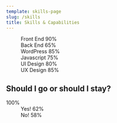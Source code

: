 ```yaml
---
template: skills-page
slug: /skills
title: Skills & Capabilities
---
```

  <dd class="percentage percentage-90"><span class="text">Front End</span> <span class="percent">90%</span></dd>
  <dd class="percentage percentage-65"><span class="text">Back End</span> <span class="percent">65%</span></dd>
  <dd class="percentage percentage-85"><span class="text">WordPress</span> <span class="percent">85%</span></dd>
  <dd class="percentage percentage-75"><span class="text">Javascript</span> <span class="percent">75%</span></dd>
  <dd class="percentage percentage-80"><span class="text">UI Design</span> <span class="percent">80%</span></dd>
  <dd class="percentage percentage-85"><span class="text">UX Design</span> <span class="percent">85%</span></dd>

<dl>

<dt><h2>Should I go or should I stay?</h2><span>100%</span></dt>

  <dd class="percentage percentage-62"><span class="text">Yes!</span> <span class="percent">62%</span></dd>
  <dd class="percentage percentage-58"><span class="text">No!</span> <span class="percent">58%</span></dd>
  

</dl>